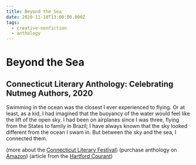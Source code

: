 ```yaml
---
title: Beyond the Sea
date: 2020-11-10T13:00:00.000Z
tags:
  - creative-nonfiction
  - anthology
---
```

# Beyond the Sea

## Connecticut Literary Anthology: Celebrating Nutmeg Authors, 2020

Swimming in the ocean was the closest I ever experienced to flying. Or at least, as a kid, I had imagined that the buoyancy of the water would feel like the lift of the open sky. I had been on airplanes since I was three, flying from the States to family in Brazil; I have always known that the sky looked different from the ocean I swam in. But between the sky and the sea, I connected them.

(more about the [Connecticut Literary Festival](http://connecticutliteraryfestival.org/)) (purchase anthology on [Amazon](https://amzn.to/2K4GlzK)) (article from the [Hartford Courant](https://www.courant.com/ctnow/arts-theater/hc-ctnow-arts-connecticut-literary-anthology-20201111-7tfqbcdavjffviar6s3oef675m-story.html))